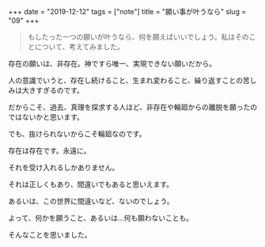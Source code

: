 +++
date = "2019-12-12"
tags = ["note"]
title = "願い事が叶うなら"
slug = "09"
+++

> もしたった一つの願いが叶うなら、何を願えばいいでしょう。私はそのことについて、考えてみました。

存在の願いは、非存在。神ですら唯一、実現できない願いだから。

人の意識でいうと、存在し続けること、生まれ変わること、繰り返すことの苦しみは大きすぎるのです。

だからこそ、過去、真理を探求する人ほど、非存在や輪廻からの離脱を願ったのではないかと思います。

でも、抜けられないからこそ輪廻なのです。

存在は存在です。永遠に。

それを受け入れるしかありません。

それは正しくもあり、間違いでもあると思いえます。

あるいは、この世界に間違いなど、ないのでしょう。

よって、何かを願うこと、あるいは...何も願わないことも。

そんなことを思いました。
